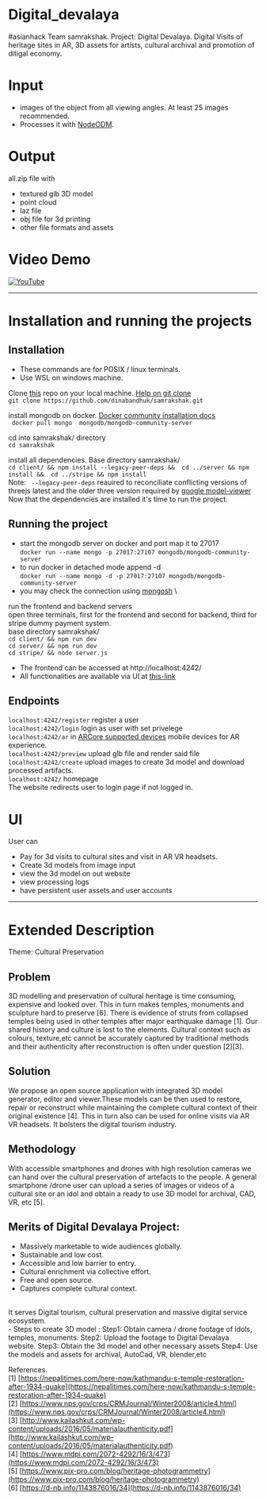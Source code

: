 # Digital_devalaya
#asianhack
Team samrakshak. Project: Digital Devalaya. Digital Visits of heritage sites in AR, 3D assets for artists, cultural archival and promotion of ditigal economy.
# Input
- images of the object from all viewing angles. At least 25 images recommended. 
- Processes it with [NodeODM](https://github.com/OpenDroneMap/NodeODM).

# Output
all.zip file with
- textured glb 3D model
- point cloud
- laz file
- obj file for 3d printing
- other file formats and assets

# Video Demo
[![YouTube](http://i.ytimg.com/vi/JgxniHbMkhY/hqdefault.jpg)](https://www.youtube.com/watch?v=JgxniHbMkhY)

---

# Installation and running the projects
## Installation
- These commands are for POSIX / linux terminals.
- Use WSL on windows machine.

Clone [this](https://github.com/dinabandhuk/samrakshak/tree/main) repo on your local machine. [Help on git clone](https://docs.github.com/en/repositories/creating-and-managing-repositories/cloning-a-repository) <br>
``` git clone https://github.com/dinabandhuk/samrakshak.git ```

install mongodb on docker. [Docker community installation docs](https://www.mongodb.com/docs/manual/tutorial/install-mongodb-community-with-docker/)<br>
``` docker pull mongo  mongodb/mongodb-community-server```

cd into samrakshak/ directory<br>
``` cd samrakshak ```<br>

install all dependencies. Base directory samrakshak/ <br>
```cd client/ && npm install --legacy-peer-deps &&  cd ../server && npm install &&  cd ../stripe && npm install```<br>
Note: ``` --legacy-peer-deps``` reauired to reconciliate conflicting versions of threejs latest and the older three version required by [google model-viewer](https://www.npmjs.com/package/@google/model-viewer)
<br>
Now that the dependencies are installed it's time to run the project.
## Running the project

- start the mongodb server on docker and port map it to 27017<br>
``` docker run --name mongo -p 27017:27107 mongodb/mongodb-community-server ```<br>
- to run docker in detached mode append -d <br>
``` docker run --name mongo -d -p 27017:27107 mongodb/mongodb-community-server ```<br>
- you may check the connection using [mongosh](https://www.mongodb.com/docs/manual/tutorial/install-mongodb-community-with-docker/#connect-to-the-mongodb-deployment-with-mongosh) \

run the frontend and backend servers <br>
open three terminals, first for the frontend and second for backend, third for stripe dummy payment system. <br>
base directory samrakshak/ <br>
``` cd client/ && npm run dev ``` <br>
``` cd server/ && npm run dev ``` <br>
``` cd stripe/ && node server.js ``` <br>


- The frontend can be accessed at http://localhost:4242/ <br>
- All functionalities are available via UI at [this-link](http://localhost:4242/)

## Endpoints

```localhost:4242/register```  register a user
<br>
```localhost:4242/login``` login as user with set privelege
<br>
```localhost:4242/ar``` in [ARCore supported devices](https://developers.google.com/ar/devices) mobile devices for AR experience.
<br>
```localhost:4242/preview``` upload glb file and render said file
<br>
```localhost:4242/create``` upload images to create 3d model and download processed artifacts.
<br>
```localhost:4242/``` homepage
<br>
The website redirects user to login page if not logged in.
<br>
# UI
User can
- Pay for 3d visits to cultural sites and visit in AR VR headsets.
- Create 3d models from image input
- view the 3d model on out website
- view processing logs
- have persistent user assets and user accounts

---

# Extended Description

Theme: Cultural Preservation

## Problem  
3D modelling and preservation of cultural heritage is time consuming, expensive and looked over. This in turn makes temples, monuments and sculpture hard to preserve \[6\]. There is evidence of struts from collapsed temples being used in other temples after major earthquake damage \[1\]. Our shared history and culture is lost to the elements. Cultural context such as colours, texture,etc cannot be accurately captured by traditional methods and their authenticity after reconstruction is often under question \[2\]\[3\].

## Solution  
We propose an open source application with integrated 3D model generator, editor and viewer.These models can be then used to restore, repair or reconstruct while maintaining the complete cultural context of their original existence \[4\]. This in turn also can be used for online visits via AR VR headsets. It bolsters the digital tourism industry.

## Methodology  
With accessible smartphones and drones with high resolution cameras we can hand over the cultural preservation of artefacts to the people. A general smartphone /drone user can upload a series of images or videos of a cultural site or an idol and obtain a ready to use 3D model for  archival, CAD, VR, etc \[5\]. 

## Merits of Digital Devalaya Project:

- Massively marketable to wide audiences globally.
- Sustainable and low cost.
- Accessible and low barrier to entry.
- Cultural enrichment via collective effort.  
- Free and open source.
- Captures complete cultural context.
<br>
It serves Digital tourism, cultural preservation and massive digital service ecosystem.
<br>
- Steps to create 3D model :  
Step1: Obtain camera / drone footage of idols, temples, monuments.  
Step2: Upload the footage to Digital Devalaya website.  
Step3: Obtain the 3d model and other necessary assets  
Step4: Use the models and assets for archival, AutoCad, VR, blender,etc

References.  
\[1\] [https://nepalitimes.com/here-now/kathmandu-s-temple-restoration-after-1934-quake](https://nepalitimes.com/here-now/kathmandu-s-temple-restoration-after-1934-quake)  
\[2\] [https://www.nps.gov/crps/CRMJournal/Winter2008/article4.html](https://www.nps.gov/crps/CRMJournal/Winter2008/article4.html)  
\[3\] [http://www.kailashkut.com/wp-content/uploads/2016/05/materialauthenticity.pdf](http://www.kailashkut.com/wp-content/uploads/2016/05/materialauthenticity.pdf)  
\[4\] [https://www.mdpi.com/2072-4292/16/3/473](https://www.mdpi.com/2072-4292/16/3/473)  
\[5\] [https://www.pix-pro.com/blog/heritage-photogrammetry](https://www.pix-pro.com/blog/heritage-photogrammetry)  
\[6\] [https://d-nb.info/1143876016/34](https://d-nb.info/1143876016/34)  
